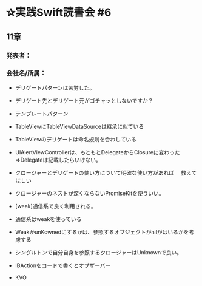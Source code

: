 # ✰実践Swift読書会 #6
## 11章

### 発表者：
### 会社名/所属：


- デリゲートパターンは苦労した。
- デリゲート先とデリゲート元がゴチャッとしないですか？
- テンプレートパターン
- TableViewにTableViewDataSourceは継承に似ている
- TableViewのデリゲートは命名規則を合わしている
- UIAlertViewControllerは、もともとDelegateからClosureに変わった
  =>Delegateは記載したらいけない。

- クロージャーとデリゲートの使い方について明確な使い方があれば
　教えてほしい
- クロージャーのネストが深くならないPromiseKitを使ういい。
- [weak]通信系で良く利用される。
- 通信系はweakを使っている
- WeakかunKownedにするかは、参照するオブジェクトがnilがはいるかを考慮する
- シングルトンで自分自身を参照するクロージャーはUnknownで良い。
- IBActionをコードで書くとオブザーバー
- KVO
